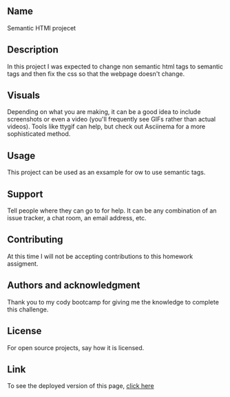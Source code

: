 ## Name
Semantic HTMl projecet

## Description
In this project I was expected to change non semantic html tags to semantic tags and then fix the css so that the webpage doesn't change. 

## Visuals
Depending on what you are making, it can be a good idea to include screenshots or even a video (you'll frequently see GIFs rather than actual videos). Tools like ttygif can help, but check out Asciinema for a more sophisticated method.

## Usage
This project can be used as an exsample for ow to use semantic tags.

## Support
Tell people where they can go to for help. It can be any combination of an issue tracker, a chat room, an email address, etc.

## Contributing
At this time I will not be accepting contributions to this homework assigment.

## Authors and acknowledgment
Thank you to my cody bootcamp for giving me the knowledge to complete this challenge. 

## License
For open source projects, say how it is licensed.

## Link
To see the deployed version of this page, [click here](https://annamanrodt.github.io/semantic-html/)

